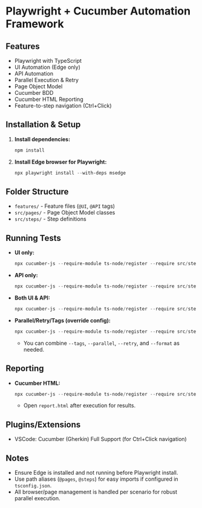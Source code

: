 # Playwright + Cucumber Automation Framework

## Features
- Playwright with TypeScript
- UI Automation (Edge only)
- API Automation
- Parallel Execution & Retry
- Page Object Model
- Cucumber BDD
- Cucumber HTML Reporting
- Feature-to-step navigation (Ctrl+Click)

## Installation & Setup
1. **Install dependencies:**
   ```powershell
   npm install
   ```
2. **Install Edge browser for Playwright:**
   ```powershell
   npx playwright install --with-deps msedge
   ```

## Folder Structure
- `features/` - Feature files (`@UI`, `@API` tags)
- `src/pages/` - Page Object Model classes
- `src/steps/` - Step definitions

## Running Tests
- **UI only:**
  ```powershell
  npx cucumber-js --require-module ts-node/register --require src/steps/**/*.ts --tags "@UI"
  ```
- **API only:**
  ```powershell
  npx cucumber-js --require-module ts-node/register --require src/steps/**/*.ts --tags "@API"
  ```
- **Both UI & API:**
  ```powershell
  npx cucumber-js --require-module ts-node/register --require src/steps/**/*.ts
  ```
- **Parallel/Retry/Tags (override config):**
  ```powershell
  npx cucumber-js --require-module ts-node/register --require src/steps/**/*.ts --format html:report.html --tags "@UI or @API" --parallel 2 --retry 1
  ```
  - You can combine `--tags`, `--parallel`, `--retry`, and `--format` as needed.

## Reporting
- **Cucumber HTML:**
  ```powershell
  npx cucumber-js --require-module ts-node/register --require src/steps/**/*.ts --format html:report.html
  ```
  - Open `report.html` after execution for results.

## Plugins/Extensions
- VSCode: Cucumber (Gherkin) Full Support (for Ctrl+Click navigation)

## Notes
- Ensure Edge is installed and not running before Playwright install.
- Use path aliases (`@pages`, `@steps`) for easy imports if configured in `tsconfig.json`.
- All browser/page management is handled per scenario for robust parallel execution.
